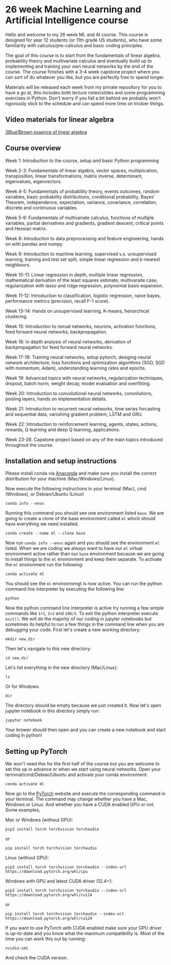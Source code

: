 # 26 week Machine Learning and Artificial Intelligence course

Hello and welcome to my 26 week ML and AI course. This course is designed for year 12 students (or 11th grade US students), who have some familiarity with calculus/pre-calculus and basic coding principles. 

The goal of this course is to start from the fundamentals of linear algebra, probability theory and multivariate calculus and eventually build up to implementing and training your own neural networks by the end of the course. The course finishes with a 3-4 week capstone project where you can sort of do whatever you like, but you are perfectly free to spend longer.  

Materials will be released each week from my private repository for you to have a go at, this includes both lecture notes/slides and some programming exercises in Python. Don't worry if you fall a bit behind we probably won't rigorously stick to the schedule and can spend more time on trickier things. 

## Video materials for linear algebra

[3Blue1Brown essence of linear algebra](https://youtu.be/kjBOesZCoqc?si=UUkI12_ND45JzhCQ)

## Course overview

Week 1: Introduction to the course, setup and basic Python programming

Week 2-3: Fundamentals of linear algebra, vector spaces, multiplication, transposition, linear transformations, matrix inverse, determinant, eigenvalues, eigenvectors.

Week 4-5: Fundamentals of probability theory, events outcomes, random variables, basic probability distributions, conditional probability, Bayes' Theorem, independence, expectation, variance, covariance, correlation, discrete and continuous variables.

Week 5-6: Fundamentals of multivariate calculus, functions of multiple variables, partial derivatives and gradients, gradient descent, critical points and Hessian matrix.

Week 8: Introduction to data preprocessing and feature engineering, hands on with pandas and numpy.

Week 9: Introduction to machine learning, supervised v.s. unsupervised learning, training and test set split, simple linear regression and k-nearest neighbours.

Week 10-11: Linear regression in depth, multiple linear regression, mathematical derivation of the least squares estimate, multivaraite case, regularization with lasso and ridge regression, polynomial basis expansion.

Week 11-12: Introduction to classification, logistic regression, naive bayes, performance metrics (precision, recall F-1 score).

Week 13-14: Hands on unsupervised learning, K-means, heirarchical clustering.

Week 15: Introduction to nerual networks, neurons, activation functions, feed forward neural networks, backpropagation.

Week 16: In depth analysis of neural networks, derivation of backpropagation for feed forward neural networks.

Week 17-18: Training neural networks, setup pytorch, desiging neural network architecture, loss functions and optimization algorithms (SGD, SGD with momentum, Adam), understanding learning rates and epochs.

Week 19: Advanced topics with neural networks, regularization techniques, dropout, batch norm, weight decay, model evaluation and overfitting.

Week 20: Introduction to convolutional neural networks, convolutions, pooling layers, hands on implementation details.

Week 21: Introduction to recurrent neural networks, time series forcasting and sequential data, vanishing gradient problem, LSTM and GRU.

Week 22: Introduction to reinforcement learning, agents, states, actions, rewards, Q learning and deep Q learning, applications.

Week 23-26: Capstone project based on any of the main topics introduced throughout the course.

## Installation and setup instructions

Please install conda via [Anaconda](https://www.anaconda.com/download/success) and make sure you install the correct distribution for your machine (Mac/Windows/Linux).

Now execute the following instructions in your terminal (Mac), cmd (Windows), or Debian/Ubuntu (Linux)

```conda info --envs```

Running this command you should see one environment listed ```base```. We are going to create a clone of the base environment called ```ml``` which should have everything we need installed.

```conda create --name ml --clone base```

Now run ```conda info --envs``` again and you should see the environment ```ml``` listed. When we are coding we always want to have our ```ml``` virtual environment active rather than our ```base``` environment because we are going to install things to the ```ml``` environment and keep them separate. To activate the ```ml``` environment run the following:

```conda activate ml```

You should see the ```ml``` environmengt is now active. You can run the python command line interpreter by executing the following line:

```python```

Now the python command line interpreter is active try running a few simple commands like ```1+1```, ```1>2``` and ```100/5```. To exit the python interpreter execute ```exit()```. We will do the majority of our coding in jupyter notebooks but sometimes its helpful to run a few things in the command line when you are debugging your code. First let's create a new working directory:

```mkdir new_dir```

Then let's navigate to this new directory:

```cd new_dir```

Let's list everything in the new directory (Mac/Linux):

```ls```

Or for Windows:

```dir```

The directory should be empty because we just created it. Now let's open jupyter notebook in this directory simply run:

```jupyter notebook```

Your brower should then open and you can create a new notebook and start coding in python!

## Setting up PyTorch

We won't need this for the first half of the course but you are welcome to set this up in advance or when we start using neural networks. Open your terminal/cmd/Debian/Ubuntu and activate your conda environment:

```conda activate ml```

Now go to the [PyTorch](https://pytorch.org/get-started/locally/) website and execute the corresponding command in your terminal. The command may change whether you have a Mac, Windows or Linux. And whether you have a CUDA enabled GPU or not. Some examples, 

Mac or Windows (without GPU):

```pip3 install torch torchvision torchaudio```

or 

```pip install torch torchvision torchaudio```

Linux (without GPU):

```pip3 install torch torchvision torchaudio --index-url https://download.pytorch.org/whl/cpu```

Windows with GPU and latest CUDA driver (12.4+):

```pip3 install torch torchvision torchaudio --index-url https://download.pytorch.org/whl/cu124```

or

```pip install torch torchvision torchaudio --index-url https://download.pytorch.org/whl/cu124```

If you want to use PyTorch with CUDA enabled make sure your GPU driver is up-to-date and you know what the maximum compatibility is. Most of the time you can work this out by running:

```nvidia-smi```

And check the CUDA version.




